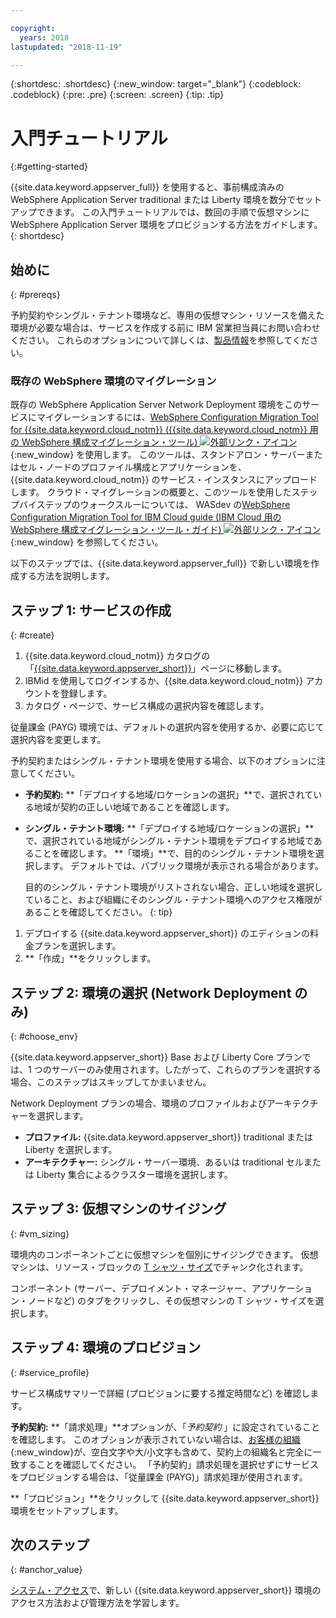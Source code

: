 ```yaml
---

copyright:
  years: 2018
lastupdated: "2018-11-19"

---
```


{:shortdesc: .shortdesc}
{:new_window: target="_blank"}
{:codeblock: .codeblock}
{:pre: .pre}
{:screen: .screen}
{:tip: .tip}


# 入門チュートリアル
{:#getting-started}

{{site.data.keyword.appserver_full}} を使用すると、事前構成済みの WebSphere Application Server traditional または Liberty 環境を数分でセットアップできます。 この入門チュートリアルでは、数回の手順で仮想マシンに WebSphere Application Server 環境をプロビジョンする方法をガイドします。
{: shortdesc}

## 始めに
{: #prereqs}

予約契約やシングル・テナント環境など、専用の仮想マシン・リソースを備えた環境が必要な場合は、サービスを作成する前に IBM 営業担当員にお問い合わせください。 これらのオプションについて詳しくは、[製品情報](index.html)を参照してください。

### 既存の WebSphere 環境のマイグレーション

既存の WebSphere Application Server Network Deployment 環境をこのサービスにマイグレーションするには、[WebSphere Configuration Migration Tool for {{site.data.keyword.cloud_notm}} ({{site.data.keyword.cloud_notm}} 用の WebSphere 構成マイグレーション・ツール) ![外部リンク・アイコン](../../icons/launch-glyph.svg "外部リンク・アイコン ")](https://developer.ibm.com/wasdev/downloads/#asset/tools-WebSphere_Configuration_Migration_Tool_for_IBM_Cloud){:new_window} を使用します。 このツールは、スタンドアロン・サーバーまたはセル・ノードのプロファイル構成とアプリケーションを、{{site.data.keyword.cloud_notm}} のサービス・インスタンスにアップロードします。 クラウド・マイグレーションの概要と、このツールを使用したステップバイステップのウォークスルーについては、 WASdev の[WebSphere Configuration Migration Tool for IBM Cloud guide (IBM Cloud 用の WebSphere 構成マイグレーション・ツール・ガイド) ![外部リンク・アイコン](../../icons/launch-glyph.svg "外部リンク・アイコン")](https://developer.ibm.com/wasdev/docs/websphere-config-migration-cloud/){:new_window} を参照してください。

以下のステップでは、{{site.data.keyword.appserver_full}} で新しい環境を作成する方法を説明します。

## ステップ 1: サービスの作成
{: #create}

1. {{site.data.keyword.cloud_notm}} カタログの「[{{site.data.keyword.appserver_short}}](https://{DomainName}/catalog/services/websphere-application-server)」ページに移動します。
1. IBMid を使用してログインするか、{{site.data.keyword.cloud_notm}} アカウントを登録します。
1. カタログ・ページで、サービス構成の選択内容を確認します。

  従量課金 (PAYG) 環境では、デフォルトの選択内容を使用するか、必要に応じて選択内容を変更します。

  予約契約またはシングル・テナント環境を使用する場合、以下のオプションに注意してください。

  * **予約契約:** **「デプロイする地域/ロケーションの選択」**で、選択されている地域が契約の正しい地域であることを確認します。

  * **シングル・テナント環境:** **「デプロイする地域/ロケーションの選択」**で、選択されている地域がシングル・テナント環境をデプロイする地域であることを確認します。 **「環境」**で、目的のシングル・テナント環境を選択します。 デフォルトでは、パブリック環境が表示される場合があります。

    目的のシングル・テナント環境がリストされない場合、正しい地域を選択していること、および組織にそのシングル・テナント環境へのアクセス権限があることを確認してください。
    {: tip}
1. デプロイする {{site.data.keyword.appserver_short}} のエディションの料金プランを選択します。
1. **「作成」**をクリックします。


## ステップ 2: 環境の選択 (Network Deployment のみ)
{: #choose_env}

{{site.data.keyword.appserver_short}} Base および Liberty Core プランでは、1 つのサーバーのみ使用されます。したがって、これらのプランを選択する場合、このステップはスキップしてかまいません。

Network Deployment プランの場合、環境のプロファイルおよびアーキテクチャーを選択します。

* **プロファイル:** {{site.data.keyword.appserver_short}} traditional または Liberty を選択します。
* **アーキテクチャー:** シングル・サーバー環境、あるいは traditional セルまたは Liberty 集合によるクラスター環境を選択します。


## ステップ 3: 仮想マシンのサイジング
{: #vm_sizing}

環境内のコンポーネントごとに仮想マシンを個別にサイジングできます。 仮想マシンは、リソース・ブロックの [T シャツ・サイズ](index.html#vm-size)でチャンク化されます。

コンポーネント (サーバー、デプロイメント・マネージャー、アプリケーション・ノードなど) のタブをクリックし、その仮想マシンの T シャツ・サイズを選択します。

## ステップ 4: 環境のプロビジョン
{: #service_profile}

サービス構成サマリーで詳細 (プロビジョンに要する推定時間など) を確認します。

**予約契約:** **「請求処理」**オプションが、「_予約契約_ 」に設定されていることを確認します。 このオプションが表示されていない場合は、[お客様の組織](../../account/orgs_spaces.html){:new_window}が、空白文字や大/小文字も含めて、契約上の組織名と完全に一致することを確認してください。 「予約契約」請求処理を選択せずにサービスをプロビジョンする場合は、「従量課金 (PAYG)」請求処理が使用されます。

**「プロビジョン」**をクリックして {{site.data.keyword.appserver_short}} 環境をセットアップします。

## 次のステップ
{: #anchor_value}

[システム・アクセス](systemAccess.html)で、新しい {{site.data.keyword.appserver_short}} 環境のアクセス方法および管理方法を学習します。
